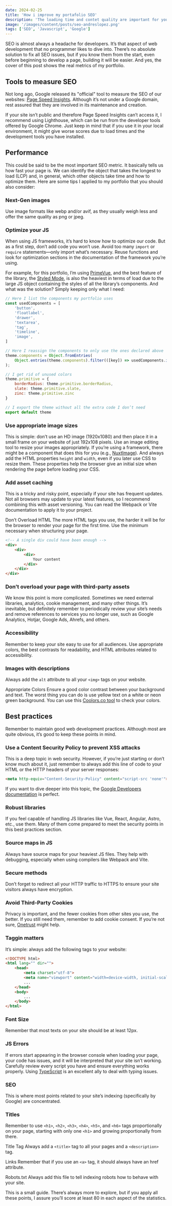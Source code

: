 ```yaml
---
date: 2024-02-25
title: 'How i improve my portafolio SEO'
description: 'The loading time and contet quality are important for your website'
image: '/images/content/posts/seo-andreslopez.png'
tags: ['SEO', 'Javascript', 'Google']
---
```


SEO is almost always a headache for developers. It’s that aspect of web development that no programmer likes to dive into. There’s no absolute solution to fix all SEO issues, but if you know them from the start, even before beginning to develop a page, building it will be easier. And yes, the cover of this post shows the real metrics of my portfolio.

## Tools to measure SEO

Not long ago, Google released its "official" tool to measure the SEO of our websites: [Page Speed Insights](https://pagespeed.web.dev/). Although it’s not under a Google domain, rest assured that they are involved in its maintenance and creation.

If your site isn’t public and therefore Page Speed Insights can’t access it, I recommend using Lighthouse, which can be run from the developer tools offered by Google Chrome. Just keep in mind that if you use it in your local environment, it might give worse scores due to load times and the development tools you have installed.

## Performance
This could be said to be the most important SEO metric. It basically tells us how fast your page is. We can identify the object that takes the longest to load (LCP) and, in general, which other objects take time and how to optimize them. Here are some tips I applied to my portfolio that you should also consider:

### Next-Gen images
Use image formats like webp and/or avif, as they usually weigh less and offer the same quality as png or jpeg.

### Optimize your JS
When using JS frameworks, it’s hard to know how to optimize our code. But as a first step, don’t add code you won’t use. Avoid too many `import` or `require` statements—only import what’s necessary. Reuse functions and look for optimization sections in the documentation of the framework you’re using.

For example, for this portfolio, I’m using [PrimeVue](https://primevue.org/), and the best feature of the library, the [Styled Mode](https://primevue.org/theming/styled/), is also the heaviest in terms of load due to the large JS object containing the styles of all the library’s components. And what was the solution? Simply keeping only what I need:

```js
// Here I list the components my portfolio uses  
const usedComponents = [  
    'button',  
    'floatlabel',  
    'drawer',  
    'textarea',  
    'tag',  
    'timeline',  
    'image',  
]  

// Here I reassign the components to only use the ones declared above  
theme.components = Object.fromEntries(  
    Object.entries(theme.components).filter(([key]) => usedComponents.includes(key))  
);  

// I get rid of unused colors  
theme.primitive = {  
    borderRadius: theme.primitive.borderRadius,  
    slate: theme.primitive.slate,  
    zinc: theme.primitive.zinc  
}  

// I export the theme without all the extra code I don’t need  
export default theme
```
  
### Use appropriate image sizes
This is simple: don’t use an HD image (1920x1080) and then place it in a small frame on your website of just 192x108 pixels. Use an image editing tool to resize your images appropriately. If you’re using a framework, there might be a component that does this for you (e.g., [NuxtImage](https://image.nuxt.com/)). And always add the HTML properties `height` and `width`, even if you later use CSS to resize them. These properties help the browser give an initial size when rendering the page before loading your CSS.

### Add asset caching
This is a tricky and risky point, especially if your site has frequent updates. Not all browsers may update to your latest features, so I recommend combining this with asset versioning. You can read the Webpack or Vite documentation to apply it to your project.

Don’t Overload HTML
The more HTML tags you use, the harder it will be for the browser to render your page for the first time. Use the minimum necessary when structuring your page.

```html
<!-- A single div could have been enough -->  
<div>  
    <div>  
        <div>  
            Your content  
        </div>  
    </div>  
</div>  
```

### Don’t overload your page with third-party assets
We know this point is more complicated. Sometimes we need external libraries, analytics, cookie management, and many other things. It’s inevitable, but definitely remember to periodically review your site’s needs and remove references to services you no longer use, such as Google Analytics, Hotjar, Google Ads, Ahrefs, and others.

### Accessibility
Remember to keep your site easy to use for all audiences. Use appropriate colors, the best contrasts for readability, and HTML attributes related to accessibility.

### Images with descriptions
Always add the `alt` attribute to all your `<img>` tags on your website.

Appropriate Colors
Ensure a good color contrast between your background and text. The worst thing you can do is use yellow text on a white or neon green background. You can use this [Coolors.co tool](https://coolors.co/contrast-checker/112a46-acc8e5) to check your colors.

## Best practices

Remember to maintain good web development practices. Although most are quite obvious, it’s good to keep these points in mind.

### Use a Content Security Policy to prevent XSS attacks

This is a deep topic in web security. However, if you’re just starting or don’t know much about it, just remember to always add this line of code to your HTML or the HTTP headers of your server responses:

```html
<meta http-equiv="Content-Security-Policy" content="script-src 'none'">  
```

If you want to dive deeper into this topic, the [Google Developers documentation](https://developer.chrome.com/docs/lighthouse/best-practices/csp-xss?utm_source=andreslopez) is perfect.

### Robust libraries
If you feel capable of handling JS libraries like Vue, React, Angular, Astro, etc., use them. Many of them come prepared to meet the security points in this best practices section.

### Source maps in JS
Always have source maps for your heaviest JS files. They help with debugging, especially when using compilers like Webpack and Vite.

### Secure methods
Don’t forget to redirect all your HTTP traffic to HTTPS to ensure your site visitors always have encryption.

### Avoid Third-Party Cookies
Privacy is important, and the fewer cookies from other sites you use, the better. If you still need them, remember to add cookie consent. If you’re not sure, [Onetrust](https://www.onetrust.com/es/) might help.

### Taggin matters
It’s simple: always add the following tags to your website:

```html
<!DOCTYPE html>  
<html lang="" dir="">  
    <head>  
        <meta charset="utf-8">  
        <meta name="viewport" content="width=device-width, initial-scale=1">  
        ...  
    </head>  
    <body>  
        ...  
    </body>  
</html>  
```

### Font Size
Remember that most texts on your site should be at least 12px.

### JS Errors
If errors start appearing in the browser console when loading your page, your code has issues, and it will be interpreted that your site isn’t working. Carefully review every script you have and ensure everything works properly. Using [TypeScript](https://www.typescriptlang.org/) is an excellent ally to deal with typing issues.

### SEO
This is where most points related to your site’s indexing (specifically by Google) are concentrated.

### Titles
Remember to use `<h1>`, `<h2>`, `<h3>`, `<h4>`, `<h5>`, and `<h6>` tags proportionally on your page, starting with only one `<h1>` and growing proportionally from there.

Title Tag
Always add a `<title>` tag to all your pages and a `<description>` tag.

Links
Remember that if you use an `<a>` tag, it should always have an href attribute.

Robots.txt
Always add this file to tell indexing robots how to behave with your site.

This is a small guide. There’s always more to explore, but if you apply all these points, I assure you’ll score at least 80 in each aspect of the statistics.